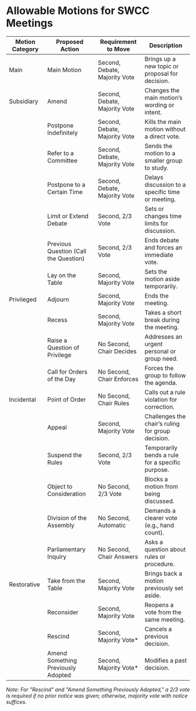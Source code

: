 # Allowable Motions for SWCC Meetings

| Motion Category             | Proposed Action                         | Requirement to Move           | Description                                           |
|-----------------------------|-----------------------------------------|-------------------------------|-------------------------------------------------------|
| Main                        | Main Motion                            | Second, Debate, Majority Vote | Brings up a new topic or proposal for decision.       |
| Subsidiary                  | Amend                                  | Second, Debate, Majority Vote | Changes the main motion’s wording or intent.          |
|                             | Postpone Indefinitely                  | Second, Debate, Majority Vote | Kills the main motion without a direct vote.          |
|                             | Refer to a Committee                   | Second, Debate, Majority Vote | Sends the motion to a smaller group to study.         |
|                             | Postpone to a Certain Time             | Second, Debate, Majority Vote | Delays discussion to a specific time or meeting.      |
|                             | Limit or Extend Debate                 | Second, 2/3 Vote              | Sets or changes time limits for discussion.           |
|                             | Previous Question (Call the Question)  | Second, 2/3 Vote              | Ends debate and forces an immediate vote.             |
|                             | Lay on the Table                       | Second, Majority Vote         | Sets the motion aside temporarily.                    |
| Privileged                  | Adjourn                                | Second, Majority Vote         | Ends the meeting.                                     |
|                             | Recess                                 | Second, Majority Vote         | Takes a short break during the meeting.               |
|                             | Raise a Question of Privilege          | No Second, Chair Decides      | Addresses an urgent personal or group need.           |
|                             | Call for Orders of the Day             | No Second, Chair Enforces     | Forces the group to follow the agenda.                |
| Incidental                  | Point of Order                         | No Second, Chair Rules        | Calls out a rule violation for correction.            |
|                             | Appeal                                 | Second, Majority Vote         | Challenges the chair’s ruling for group decision.     |
|                             | Suspend the Rules                      | Second, 2/3 Vote              | Temporarily bends a rule for a specific purpose.      |
|                             | Object to Consideration                | No Second, 2/3 Vote           | Blocks a motion from being discussed.                 |
|                             | Division of the Assembly               | No Second, Automatic          | Demands a clearer vote (e.g., hand count).            |
|                             | Parliamentary Inquiry                  | No Second, Chair Answers      | Asks a question about rules or procedure.             |
| Restorative                 | Take from the Table                    | Second, Majority Vote         | Brings back a motion previously set aside.            |
|                             | Reconsider                             | Second, Majority Vote         | Reopens a vote from the same meeting.                 |
|                             | Rescind                                | Second, Majority Vote*        | Cancels a previous decision.                          |
|                             | Amend Something Previously Adopted    | Second, Majority Vote*        | Modifies a past decision.                             |

*Note: For "Rescind" and "Amend Something Previously Adopted," a 2/3 vote is required if no prior notice was given; otherwise, majority vote with notice suffices.*
